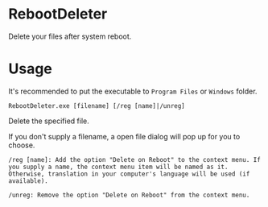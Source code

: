 # RebootDeleter
Delete your files after system reboot.

# Usage

It's recommended to put the executable to `Program Files` or `Windows` folder.

`RebootDeleter.exe [filename] [/reg [name]|/unreg]`

Delete the specified file.

If you don't supply a filename, a open file dialog will pop up for you to choose.

`/reg [name]: Add the option "Delete on Reboot" to the context menu. If you supply a name, the context menu item will be named as it. Otherwise, translation in your computer's language will be used (if available).`

`/unreg: Remove the option "Delete on Reboot" from the context menu.`
